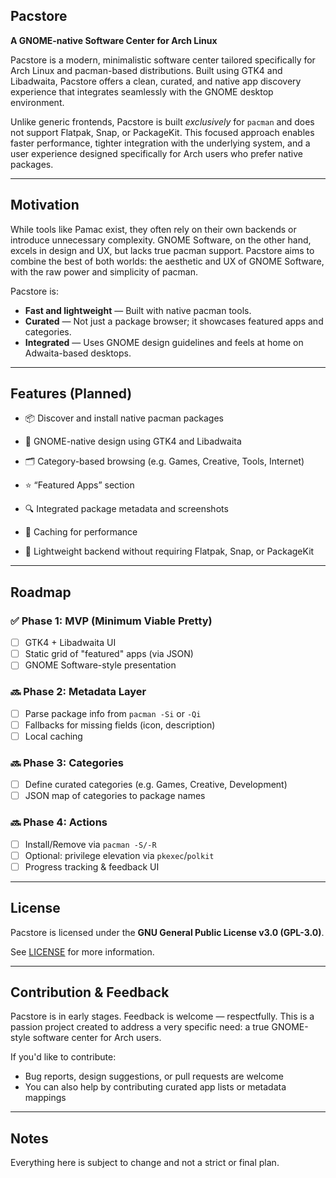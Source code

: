 ## Pacstore

**A GNOME-native Software Center for Arch Linux**

Pacstore is a modern, minimalistic software center tailored specifically for Arch Linux and pacman-based distributions. Built using GTK4 and Libadwaita, Pacstore offers a clean, curated, and native app discovery experience that integrates seamlessly with the GNOME desktop environment.

Unlike generic frontends, Pacstore is built *exclusively* for `pacman` and does not support Flatpak, Snap, or PackageKit. This focused approach enables faster performance, tighter integration with the underlying system, and a user experience designed specifically for Arch users who prefer native packages.

---

## Motivation

While tools like Pamac exist, they often rely on their own backends or introduce unnecessary complexity. GNOME Software, on the other hand, excels in design and UX, but lacks true pacman support. Pacstore aims to combine the best of both worlds: the aesthetic and UX of GNOME Software, with the raw power and simplicity of pacman.

Pacstore is:

* **Fast and lightweight** — Built with native pacman tools.
* **Curated** — Not just a package browser; it showcases featured apps and categories.
* **Integrated** — Uses GNOME design guidelines and feels at home on Adwaita-based desktops.

---

## Features (Planned)

- 📦 Discover and install native pacman packages

- 🎨 GNOME-native design using GTK4 and Libadwaita

- 🗂️ Category-based browsing (e.g. Games, Creative, Tools, Internet)

- ⭐ “Featured Apps” section

- 🔍 Integrated package metadata and screenshots

- 🧠 Caching for performance

- 🔧 Lightweight backend without requiring Flatpak, Snap, or PackageKit

---

## Roadmap

### ✅ Phase 1: MVP (Minimum Viable Pretty)

* [ ] GTK4 + Libadwaita UI
* [ ] Static grid of "featured" apps (via JSON)
* [ ] GNOME Software-style presentation

### 🔜 Phase 2: Metadata Layer

* [ ] Parse package info from `pacman -Si` or `-Qi`
* [ ] Fallbacks for missing fields (icon, description)
* [ ] Local caching

### 🔜 Phase 3: Categories

* [ ] Define curated categories (e.g. Games, Creative, Development)
* [ ] JSON map of categories to package names

### 🔜 Phase 4: Actions

* [ ] Install/Remove via `pacman -S/-R`
* [ ] Optional: privilege elevation via `pkexec`/`polkit`
* [ ] Progress tracking & feedback UI

---

## License

Pacstore is licensed under the **GNU General Public License v3.0 (GPL-3.0)**.

See [LICENSE](./LICENSE) for more information.

---

## Contribution & Feedback

Pacstore is in early stages. Feedback is welcome — respectfully. This is a passion project created to address a very specific need: a true GNOME-style software center for Arch users.

If you'd like to contribute:

* Bug reports, design suggestions, or pull requests are welcome
* You can also help by contributing curated app lists or metadata mappings

---

## Notes

Everything here is subject to change and not a strict or final plan.
